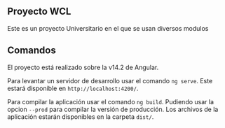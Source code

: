 ## Proyecto WCL 
Este es un proyecto Universitario en el que se usan diversos modulos 
## Comandos

El proyecto está realizado sobre la v14.2 de Angular.

Para levantar un servidor de desarrollo usar el comando `ng serve`. Este estará disponible en `http://localhost:4200/`.

Para compilar la aplicación usar el comando `ng build`. Pudiendo usar la opcion `--prod` para compilar la versión de producción. Los archivos de la aplicación estarán disponibles en la carpeta `dist/`.
